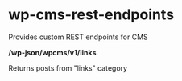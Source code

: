 # wp-cms-rest-endpoints

Provides custom REST endpoints for CMS

**/wp-json/wpcms/v1/links**

Returns posts from "links" category
